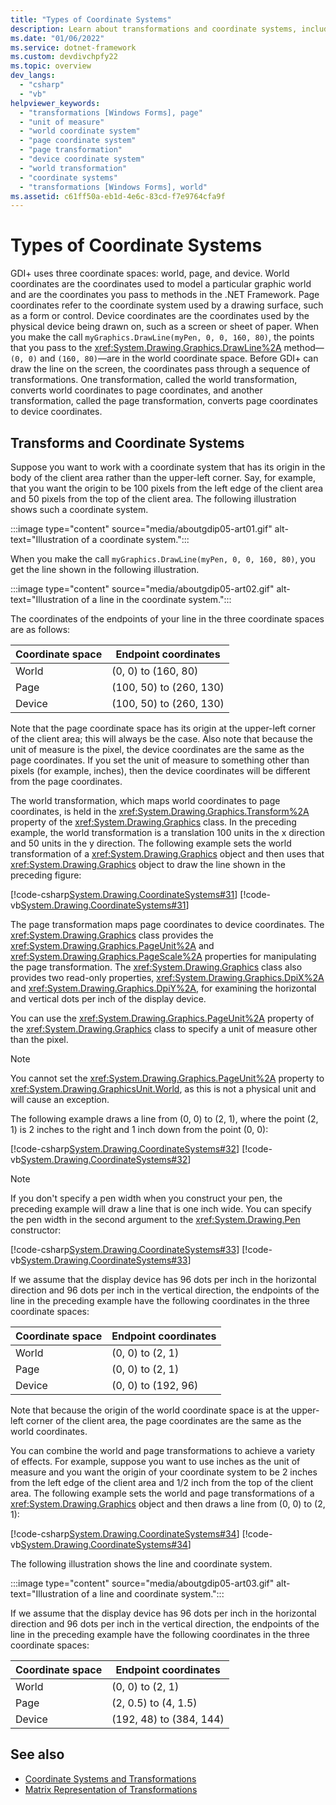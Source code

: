 ```yaml
---
title: "Types of Coordinate Systems"
description: Learn about transformations and coordinate systems, including world, page, and device.
ms.date: "01/06/2022"
ms.service: dotnet-framework
ms.custom: devdivchpfy22
ms.topic: overview
dev_langs:
  - "csharp"
  - "vb"
helpviewer_keywords:
  - "transformations [Windows Forms], page"
  - "unit of measure"
  - "world coordinate system"
  - "page coordinate system"
  - "page transformation"
  - "device coordinate system"
  - "world transformation"
  - "coordinate systems"
  - "transformations [Windows Forms], world"
ms.assetid: c61ff50a-eb1d-4e6c-83cd-f7e9764cfa9f
---
```

# Types of Coordinate Systems

GDI+ uses three coordinate spaces: world, page, and device. World coordinates are the coordinates used to model a particular graphic world and are the coordinates you pass to methods in the .NET Framework. Page coordinates refer to the coordinate system used by a drawing surface, such as a form or control. Device coordinates are the coordinates used by the physical device being drawn on, such as a screen or sheet of paper. When you make the call `myGraphics.DrawLine(myPen, 0, 0, 160, 80)`, the points that you pass to the <xref:System.Drawing.Graphics.DrawLine%2A> method—`(0, 0)` and `(160, 80)`—are in the world coordinate space. Before GDI+ can draw the line on the screen, the coordinates pass through a sequence of transformations. One transformation, called the world transformation, converts world coordinates to page coordinates, and another transformation, called the page transformation, converts page coordinates to device coordinates.

## Transforms and Coordinate Systems

Suppose you want to work with a coordinate system that has its origin in the body of the client area rather than the upper-left corner. Say, for example, that you want the origin to be 100 pixels from the left edge of the client area and 50 pixels from the top of the client area. The following illustration shows such a coordinate system.

:::image type="content" source="media/aboutgdip05-art01.gif" alt-text="Illustration of a coordinate system.":::

When you make the call `myGraphics.DrawLine(myPen, 0, 0, 160, 80)`, you get the line shown in the following illustration.

:::image type="content" source="media/aboutgdip05-art02.gif" alt-text="Illustration of a line in the coordinate system.":::

The coordinates of the endpoints of your line in the three coordinate spaces are as follows:

| Coordinate space | Endpoint coordinates |
|------------------|----------------------|
|World|(0, 0) to (160, 80)|
|Page|(100, 50) to (260, 130)|
|Device|(100, 50) to (260, 130)|

Note that the page coordinate space has its origin at the upper-left corner of the client area; this will always be the case. Also note that because the unit of measure is the pixel, the device coordinates are the same as the page coordinates. If you set the unit of measure to something other than pixels (for example, inches), then the device coordinates will be different from the page coordinates.

The world transformation, which maps world coordinates to page coordinates, is held in the <xref:System.Drawing.Graphics.Transform%2A> property of the <xref:System.Drawing.Graphics> class. In the preceding example, the world transformation is a translation 100 units in the x direction and 50 units in the y direction. The following example sets the world transformation of a <xref:System.Drawing.Graphics> object and then uses that <xref:System.Drawing.Graphics> object to draw the line shown in the preceding figure:

[!code-csharp[System.Drawing.CoordinateSystems#31](~/samples/snippets/csharp/VS_Snippets_Winforms/System.Drawing.CoordinateSystems/CS/Class1.cs#31)]
[!code-vb[System.Drawing.CoordinateSystems#31](~/samples/snippets/visualbasic/VS_Snippets_Winforms/System.Drawing.CoordinateSystems/VB/Class1.vb#31)]

The page transformation maps page coordinates to device coordinates. The <xref:System.Drawing.Graphics> class provides the <xref:System.Drawing.Graphics.PageUnit%2A> and <xref:System.Drawing.Graphics.PageScale%2A> properties for manipulating the page transformation. The <xref:System.Drawing.Graphics> class also provides two read-only properties, <xref:System.Drawing.Graphics.DpiX%2A> and <xref:System.Drawing.Graphics.DpiY%2A>, for examining the horizontal and vertical dots per inch of the display device.

You can use the <xref:System.Drawing.Graphics.PageUnit%2A> property of the <xref:System.Drawing.Graphics> class to specify a unit of measure other than the pixel.

> [!NOTE]
> You cannot set the <xref:System.Drawing.Graphics.PageUnit%2A> property to <xref:System.Drawing.GraphicsUnit.World>, as this is not a physical unit and will cause an exception.

The following example draws a line from (0, 0) to (2, 1), where the point (2, 1) is 2 inches to the right and 1 inch down from the point (0, 0):

[!code-csharp[System.Drawing.CoordinateSystems#32](~/samples/snippets/csharp/VS_Snippets_Winforms/System.Drawing.CoordinateSystems/CS/Class1.cs#32)]
[!code-vb[System.Drawing.CoordinateSystems#32](~/samples/snippets/visualbasic/VS_Snippets_Winforms/System.Drawing.CoordinateSystems/VB/Class1.vb#32)]

> [!NOTE]
> If you don't specify a pen width when you construct your pen, the preceding example will draw a line that is one inch wide. You can specify the pen width in the second argument to the <xref:System.Drawing.Pen> constructor:

[!code-csharp[System.Drawing.CoordinateSystems#33](~/samples/snippets/csharp/VS_Snippets_Winforms/System.Drawing.CoordinateSystems/CS/Class1.cs#33)]
[!code-vb[System.Drawing.CoordinateSystems#33](~/samples/snippets/visualbasic/VS_Snippets_Winforms/System.Drawing.CoordinateSystems/VB/Class1.vb#33)]

If we assume that the display device has 96 dots per inch in the horizontal direction and 96 dots per inch in the vertical direction, the endpoints of the line in the preceding example have the following coordinates in the three coordinate spaces:

| Coordinate space | Endpoint coordinates |
|------------------|----------------------|
|World|(0, 0) to (2, 1)|
|Page|(0, 0) to (2, 1)|
|Device|(0, 0) to (192, 96)|

Note that because the origin of the world coordinate space is at the upper-left corner of the client area, the page coordinates are the same as the world coordinates.

You can combine the world and page transformations to achieve a variety of effects. For example, suppose you want to use inches as the unit of measure and you want the origin of your coordinate system to be 2 inches from the left edge of the client area and 1/2 inch from the top of the client area. The following example sets the world and page transformations of a <xref:System.Drawing.Graphics> object and then draws a line from (0, 0) to (2, 1):

[!code-csharp[System.Drawing.CoordinateSystems#34](~/samples/snippets/csharp/VS_Snippets_Winforms/System.Drawing.CoordinateSystems/CS/Class1.cs#34)]
[!code-vb[System.Drawing.CoordinateSystems#34](~/samples/snippets/visualbasic/VS_Snippets_Winforms/System.Drawing.CoordinateSystems/VB/Class1.vb#34)]

The following illustration shows the line and coordinate system.

:::image type="content" source="media/aboutgdip05-art03.gif" alt-text="Illustration of a line and coordinate system.":::

If we assume that the display device has 96 dots per inch in the horizontal direction and 96 dots per inch in the vertical direction, the endpoints of the line in the preceding example have the following coordinates in the three coordinate spaces:

|Coordinate space | Endpoint coordinates |
|-----------------|----------------------|
|World|(0, 0) to (2, 1)|
|Page|(2, 0.5) to (4, 1.5)|
|Device|(192, 48) to (384, 144)|

## See also

- [Coordinate Systems and Transformations](coordinate-systems-and-transformations.md)
- [Matrix Representation of Transformations](matrix-representation-of-transformations.md)
